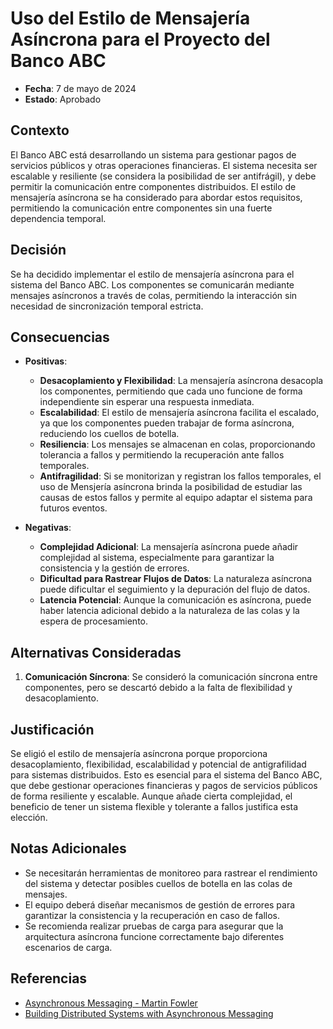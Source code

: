 # Uso del Estilo de Mensajería Asíncrona para el Proyecto del Banco ABC

- **Fecha**: 7 de mayo de 2024
- **Estado**: Aprobado

## Contexto
El Banco ABC está desarrollando un sistema para gestionar pagos de servicios públicos y otras operaciones financieras. El sistema necesita ser escalable y resiliente (se considera la posibilidad de ser antifrágil), y debe permitir la comunicación entre componentes distribuidos. El estilo de mensajería asíncrona se ha considerado para abordar estos requisitos, permitiendo la comunicación entre componentes sin una fuerte dependencia temporal.

## Decisión
Se ha decidido implementar el estilo de mensajería asíncrona para el sistema del Banco ABC. Los componentes se comunicarán mediante mensajes asíncronos a través de colas, permitiendo la interacción sin necesidad de sincronización temporal estricta.

## Consecuencias
- **Positivas**:
    - **Desacoplamiento y Flexibilidad**: La mensajería asíncrona desacopla los componentes, permitiendo que cada uno funcione de forma independiente sin esperar una respuesta inmediata.
    - **Escalabilidad**: El estilo de mensajería asíncrona facilita el escalado, ya que los componentes pueden trabajar de forma asíncrona, reduciendo los cuellos de botella.
    - **Resiliencia**: Los mensajes se almacenan en colas, proporcionando tolerancia a fallos y permitiendo la recuperación ante fallos temporales.
    - **Antifragilidad**: Si se monitorizan y registran los fallos temporales, el uso de Mensjería asíncrona brinda la posibilidad de estudiar las causas de estos fallos y permite al equipo adaptar el sistema para futuros eventos.

- **Negativas**:
    - **Complejidad Adicional**: La mensajería asíncrona puede añadir complejidad al sistema, especialmente para garantizar la consistencia y la gestión de errores.
    - **Dificultad para Rastrear Flujos de Datos**: La naturaleza asíncrona puede dificultar el seguimiento y la depuración del flujo de datos.
    - **Latencia Potencial**: Aunque la comunicación es asíncrona, puede haber latencia adicional debido a la naturaleza de las colas y la espera de procesamiento.

## Alternativas Consideradas
1. **Comunicación Síncrona**: Se consideró la comunicación síncrona entre componentes, pero se descartó debido a la falta de flexibilidad y desacoplamiento.

## Justificación
Se eligió el estilo de mensajería asíncrona porque proporciona desacoplamiento, flexibilidad, escalabilidad y potencial de antigrafilidad para sistemas distribuidos. Esto es esencial para el sistema del Banco ABC, que debe gestionar operaciones financieras y pagos de servicios públicos de forma resiliente y escalable. Aunque añade cierta complejidad, el beneficio de tener un sistema flexible y tolerante a fallos justifica esta elección.

## Notas Adicionales
- Se necesitarán herramientas de monitoreo para rastrear el rendimiento del sistema y detectar posibles cuellos de botella en las colas de mensajes.
- El equipo deberá diseñar mecanismos de gestión de errores para garantizar la consistencia y la recuperación en caso de fallos.
- Se recomienda realizar pruebas de carga para asegurar que la arquitectura asíncrona funcione correctamente bajo diferentes escenarios de carga.

## Referencias
- [Asynchronous Messaging - Martin Fowler](https://martinfowler.com/articles/evendDriven.html#asynchronous)
- [Building Distributed Systems with Asynchronous Messaging](https://docs.microsoft.com/en-us/azure/architecture/patterns/asynchronous-messaging)